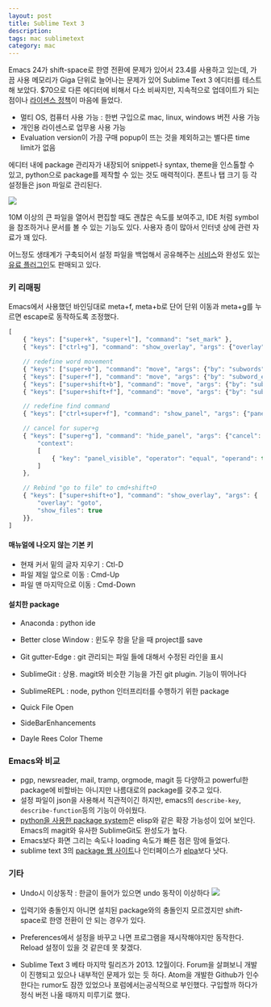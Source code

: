 ```yaml
---
layout: post
title: Sublime Text 3
description:
tags: mac sublimetext
category: mac
---
```


Emacs 24가 shift-space로 한영 전환에 문제가 있어서 23.4를 사용하고 있는데, 가끔 사용 메모리가 Giga 단위로 늘어나는 문제가 있어 Sublime Text 3 에디터를 테스트 해 보았다. $70으로 다른 에디터에 비해서 다소 비싸지만, 지속적으로 업데이트가 되는 점이나 [라이센스 정책](http://www.sublimetext.com/sales_faq)이 마음에 들었다.

- 멀티 OS, 컴퓨터 사용 가능 : 한번 구입으로 mac, linux, windows 버전 사용 가능
- 개인용 라이센스로 업무용 사용 가능
- Evaluation version이 가끔 구매 popup이 뜨는 것을 제외하고는 별다른 time limit가 없음

에디터 내에 package 관리자가 내장되어 snippet나 syntax, theme을 인스톨할 수 있고, python으로 package를 제작할 수 있는 것도 매력적이다. 폰트나 탭 크기 등 각 설정들은 json 파일로 관리된다.

 ![](https://farm6.staticflickr.com/5576/14670288241_fe5172a69e.jpg)

10M 이상의 큰 파일을 열어서 편집할 때도 괜찮은 속도를 보여주고, IDE 처럼 symbol을 참조하거나 문서를 볼 수 있는 기능도 있다. 사용자 층이 많아서 인터넷 상에 관련 자료가 꽤 있다.

어느정도 생태계가 구축되어서 설정 파일을 백업해서 공유해주는 [서비스](https://sublimall.org/)와 완성도 있는 [유료 플러그인](https://sublimegit.net)도 판매되고 있다.

### 키 리매핑

Emacs에서 사용했던 바인딩대로 meta+f, meta+b로 단어 단위 이동과 meta+g를 누르면 escape로 동작하도록 조정했다.

```js
[
    { "keys": ["super+k", "super+l"], "command": "set_mark" },
    { "keys": ["ctrl+g"], "command": "show_overlay", "args": {"overlay": "goto", "text": ":"} },

    // redefine word movement
    { "keys": ["super+b"], "command": "move", "args": {"by": "subwords", "forward": false} },
    { "keys": ["super+f"], "command": "move", "args": {"by": "subword_ends", "forward": true} },
    { "keys": ["super+shift+b"], "command": "move", "args": {"by": "subwords", "forward": false, "extend": true} },
    { "keys": ["super+shift+f"], "command": "move", "args": {"by": "subword_ends", "forward": true, "extend": true} },

    // redefine find command 
    { "keys": ["ctrl+super+f"], "command": "show_panel", "args": {"panel": "find", "reverse": false} },

    // cancel for super+g
    { "keys": ["super+g"], "command": "hide_panel", "args": {"cancel": true},
        "context":
        [
            { "key": "panel_visible", "operator": "equal", "operand": true }
        ]
    },

    // Rebind "go to file" to cmd+shift+O
    { "keys": ["super+shift+o"], "command": "show_overlay", "args": {
        "overlay": "goto",
        "show_files": true
    }},
]
```

#### 매뉴얼에 나오지 않는 기본 키

- 현재 커서 밑의 글자 지우기 : Ctl-D
- 파일 제일 앞으로 이동 : Cmd-Up
- 파일 맨 마지막으로 이동 : Cmd-Down

#### 설치한 package

- Anaconda : python ide
- Better close Window : 윈도우 창을 닫을 때 project를 save
- Git gutter-Edge : git 관리되는 파일 들에 대해서 수정된 라인을 표시 
- SublimeGit : 상용. magit와 비슷한 기능을 가진 git plugin. 기능이 뛰어나다 
- SublimeREPL : node, python 인터프리터를 수행하기 위한 package
- Quick File Open
- SideBarEnhancements

- Dayle Rees Color Theme

### Emacs와 비교 

- pgp, newsreader, mail, tramp, orgmode, magit 등 다양하고 powerful한 package에 비할바는 아니지만
  나름대로의 package를 갖추고 있다.
- 설정 파일이 json을 사용해서 직관적이긴 하지만, emacs의 `describe-key`, `describe-function`등의
  기능이 아쉬웠다.
- [python을 사용한 package system](http://www.sublimetext.com/blog/articles/choosing-an-extension-language)은 
    elisp와 같은 확장 가능성이 있어 보인다. Emacs의 magit와 유사한 SublimeGit도 완성도가 높다. 
- Emacs보다 화면 그리는 속도나 loading 속도가 빠른 점은 맘에 들었다. 
- sublime text 3의 [package 웹 사이트](https://sublime.wbond.net)나 인터페이스가 [elpa](http://tromey.com/elpa/)보다 낫다. 

### 기타

- Undo시 이상동작 : 한글이 들어가 있으면 undo 동작이 이상하다
![](http://cl.ly/image/2d34151Q3v1I/sublime-hangul-undo.gif)

- 입력기와 충돌인지 아니면 설치된 package와의 충돌인지 모르겠지만 shift-space로 한영 전환이 안 되는
  경우가 있다.

- Preferences에서 설정을 바꾸고 나면 프로그램을 재시작해야지만 동작한다. Reload 설정이 있을 것 같은데
  못 찾겠다.

- Sublime Text 3 베타 마지막 릴리즈가 2013. 12월이다. Forum을 살펴보니 개발이 진행되고 있으나 내부적인 문제가 있는 듯 하다. Atom을 개발한 Github가 인수한다는 rumor도 잠깐 있었으나 포럼에서는공식적으로 부인했다. 구입할까 하다가 정식 버전 나올 때까지 미루기로 했다.


